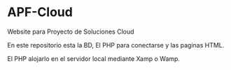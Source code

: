 # APF-Cloud
Website para Proyecto de Soluciones Cloud

En este repositorio esta la BD, El PHP para conectarse y las paginas HTML.

El PHP alojarlo en el servidor local mediante Xamp o Wamp.

